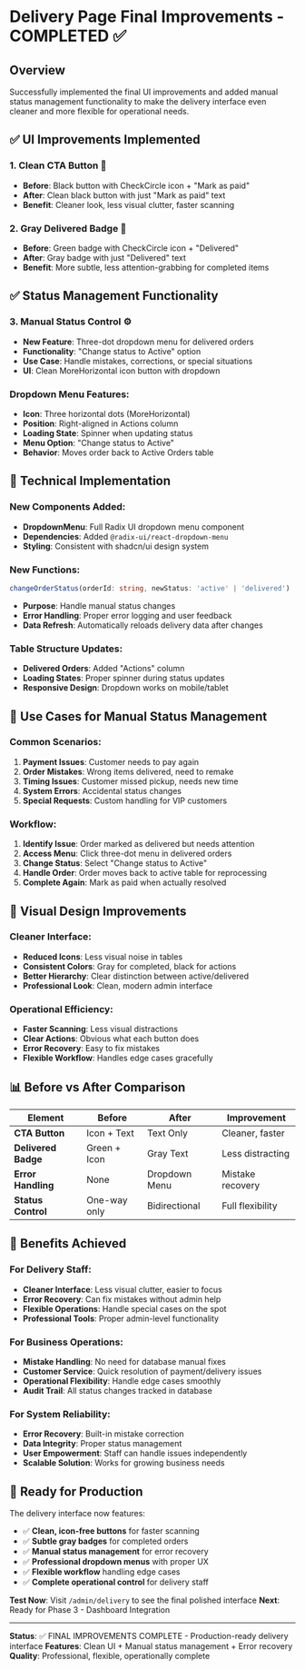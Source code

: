 # Delivery Page Final Improvements - COMPLETED ✅

## Overview

Successfully implemented the final UI improvements and added manual status management functionality to make the delivery interface even cleaner and more flexible for operational needs.

## ✅ UI Improvements Implemented

### 1. **Clean CTA Button** 🖤

- **Before**: Black button with CheckCircle icon + "Mark as paid"
- **After**: Clean black button with just "Mark as paid" text
- **Benefit**: Cleaner look, less visual clutter, faster scanning

### 2. **Gray Delivered Badge** 🔘

- **Before**: Green badge with CheckCircle icon + "Delivered"
- **After**: Gray badge with just "Delivered" text
- **Benefit**: More subtle, less attention-grabbing for completed items

## ✅ Status Management Functionality

### 3. **Manual Status Control** ⚙️

- **New Feature**: Three-dot dropdown menu for delivered orders
- **Functionality**: "Change status to Active" option
- **Use Case**: Handle mistakes, corrections, or special situations
- **UI**: Clean MoreHorizontal icon button with dropdown

### **Dropdown Menu Features:**

- **Icon**: Three horizontal dots (MoreHorizontal)
- **Position**: Right-aligned in Actions column
- **Loading State**: Spinner when updating status
- **Menu Option**: "Change status to Active"
- **Behavior**: Moves order back to Active Orders table

## 🔧 Technical Implementation

### **New Components Added:**

- **DropdownMenu**: Full Radix UI dropdown menu component
- **Dependencies**: Added `@radix-ui/react-dropdown-menu`
- **Styling**: Consistent with shadcn/ui design system

### **New Functions:**

```typescript
changeOrderStatus(orderId: string, newStatus: 'active' | 'delivered')
```

- **Purpose**: Handle manual status changes
- **Error Handling**: Proper error logging and user feedback
- **Data Refresh**: Automatically reloads delivery data after changes

### **Table Structure Updates:**

- **Delivered Orders**: Added "Actions" column
- **Loading States**: Proper spinner during status updates
- **Responsive Design**: Dropdown works on mobile/tablet

## 🎯 Use Cases for Manual Status Management

### **Common Scenarios:**

1. **Payment Issues**: Customer needs to pay again
2. **Order Mistakes**: Wrong items delivered, need to remake
3. **Timing Issues**: Customer missed pickup, needs new time
4. **System Errors**: Accidental status changes
5. **Special Requests**: Custom handling for VIP customers

### **Workflow:**

1. **Identify Issue**: Order marked as delivered but needs attention
2. **Access Menu**: Click three-dot menu in delivered orders
3. **Change Status**: Select "Change status to Active"
4. **Handle Order**: Order moves back to active table for reprocessing
5. **Complete Again**: Mark as paid when actually resolved

## 🎨 Visual Design Improvements

### **Cleaner Interface:**

- **Reduced Icons**: Less visual noise in tables
- **Consistent Colors**: Gray for completed, black for actions
- **Better Hierarchy**: Clear distinction between active/delivered
- **Professional Look**: Clean, modern admin interface

### **Operational Efficiency:**

- **Faster Scanning**: Less visual distractions
- **Clear Actions**: Obvious what each button does
- **Error Recovery**: Easy to fix mistakes
- **Flexible Workflow**: Handles edge cases gracefully

## 📊 Before vs After Comparison

| Element             | Before       | After         | Improvement      |
| ------------------- | ------------ | ------------- | ---------------- |
| **CTA Button**      | Icon + Text  | Text Only     | Cleaner, faster  |
| **Delivered Badge** | Green + Icon | Gray Text     | Less distracting |
| **Error Handling**  | None         | Dropdown Menu | Mistake recovery |
| **Status Control**  | One-way only | Bidirectional | Full flexibility |

## 🚀 Benefits Achieved

### **For Delivery Staff:**

- **Cleaner Interface**: Less visual clutter, easier to focus
- **Error Recovery**: Can fix mistakes without admin help
- **Flexible Operations**: Handle special cases on the spot
- **Professional Tools**: Proper admin-level functionality

### **For Business Operations:**

- **Mistake Handling**: No need for database manual fixes
- **Customer Service**: Quick resolution of payment/delivery issues
- **Operational Flexibility**: Handle edge cases smoothly
- **Audit Trail**: All status changes tracked in database

### **For System Reliability:**

- **Error Recovery**: Built-in mistake correction
- **Data Integrity**: Proper status management
- **User Empowerment**: Staff can handle issues independently
- **Scalable Solution**: Works for growing business needs

## 🎯 Ready for Production

The delivery interface now features:

- ✅ **Clean, icon-free buttons** for faster scanning
- ✅ **Subtle gray badges** for completed orders
- ✅ **Manual status management** for error recovery
- ✅ **Professional dropdown menus** with proper UX
- ✅ **Flexible workflow** handling edge cases
- ✅ **Complete operational control** for delivery staff

**Test Now**: Visit `/admin/delivery` to see the final polished interface
**Next**: Ready for Phase 3 - Dashboard Integration

---

**Status**: ✅ FINAL IMPROVEMENTS COMPLETE - Production-ready delivery interface
**Features**: Clean UI + Manual status management + Error recovery
**Quality**: Professional, flexible, operationally complete
